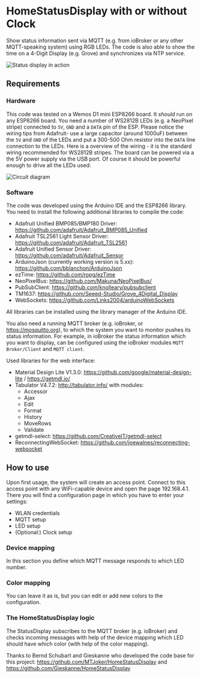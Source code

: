 # HomeStatusDisplay with or without Clock

Show status information sent via MQTT (e.g. from ioBroker or any other MQTT-speaking system) using RGB LEDs.
The code is also able to show the time on a 4-Digit Display (e.g. Grove) and synchronizes via NTP service.

![Status display in action](../assets/HSD_Clock.jpg)

## Requirements
### Hardware
This code was tested on a Wemos D1 mini ESP8266 board. It *should* run on any ESP8266 board. You need a number of WS2812B LEDs (e.g. a NeoPixel stripe) connected to `5V`, `GND` and a `DATA` pin of the ESP. Please notice the wiring tips from Adafruit- use a large capacitor (around 1000uF) between the `5V` and `GND` of the LEDs and put a 300-500 Ohm resistor into the `DATA` line connection to the LEDs. Here is a overview of the wiring - it is the standard wiring recommended for WS2812B stripes. The board can be powered via a the 5V power supply via the USB port. Of course it should be powerful enough to drive all the LEDs used:

![Circuit diagram](../assets/Schaltplan_HSD_Clock.png)

### Software
The code was developed using the Arduino IDE and the ESP8266 library. You need to install the following additional libraries to compile the code:
 - Adafruit Unified BMP085/BMP180 Driver: https://github.com/adafruit/Adafruit_BMP085_Unified
 - Adafruit TSL2561 Light Sensor Driver: https://github.com/adafruit/Adafruit_TSL2561
 - Adafruit Unified Sensor Driver: https://github.com/adafruit/Adafruit_Sensor
 - ArduinoJson (currently working version is 5.xx): https://github.com/bblanchon/ArduinoJson
 - ezTime: https://github.com/ropg/ezTime
 - NeoPixelBus: https://github.com/Makuna/NeoPixelBus/
 - PubSubClient: https://github.com/knolleary/pubsubclient
 - TM1637: https://github.com/Seeed-Studio/Grove_4Digital_Display
 - WebSockets: https://github.com/Links2004/arduinoWebSockets
 
All libraries can be installed using the library manager of the Arduino IDE.

You also need a running MQTT broker (e.g. ioBroker, or https://mosquitto.org), to which the system you want to monitor pushes its status information. For example, in ioBroker the status information which you want to display, can be configured using the ioBroker modules `MQTT Broker/Client` and `MQTT client`.

Used libraries for the web interface:
- Material Design Lite V1.3.0: https://github.com/google/material-design-lite / https://getmdl.io/
- Tabulator V4.7.2: http://tabulator.info/ with modules:
  - Accessor
  - Ajax
  - Edit
  - Format
  - History
  - MoveRows
  - Validate
- getmdl-select: https://github.com/CreativeIT/getmdl-select
- ReconnectingWebSocket: https://github.com/joewalnes/reconnecting-websocket



## How to use
Upon first usage, the system will create an access point. Connect to this access point with any WiFi-capable device and open the page 192.168.4.1.
There you will find a configuration page in which you have to enter your settings:
 - WLAN credentials
 - MQTT setup
 - LED setup
 - (Optional:) Clock setup

### Device mapping
In this section you define which MQTT message responds to which LED number.

### Color mapping
You can leave it as is, but you can edit or add new colors to the configuration.

### The HomeStatusDisplay logic
The StatusDisplay subscribes to the MQTT broker (e.g. ioBroker) and checks incoming messages with help of the device mapping which LED should have which color (with help of the color mapping).
 
Thanks to Bernd Schubart and Gieskanne who developed the code base for this project: https://github.com/MTJoker/HomeStatusDisplay and https://github.com/Gieskanne/HomeStatusDisplay

